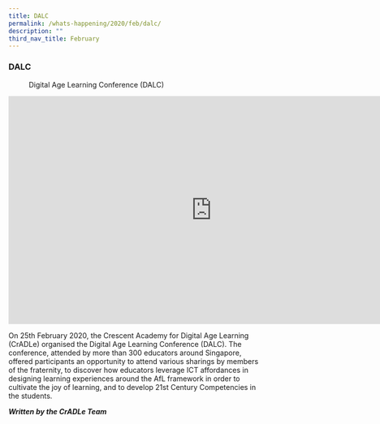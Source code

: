 ```yaml
---
title: DALC
permalink: /whats-happening/2020/feb/dalc/
description: ""
third_nav_title: February
---
```

### **DALC**

<figure>
<figcaption> Digital Age Learning Conference (DALC)
 </figcaption>
</figure>	

<iframe allowfullscreen="true" height="450" width="800" frameborder="0" src="https://docs.google.com/presentation/d/e/2PACX-1vS6_vbQxcb9lZwYt6CHrkUMYDdQ_pah9IcrUQRKziAMyBAFo8g_BIQsl3VFUBrlSoPqW1HJ8j8wZDep/embed?start=false&amp;loop=false&amp;delayms=3000"></iframe>

On 25th&nbsp;February 2020, the Crescent Academy for Digital Age Learning (CrADLe) organised the Digital Age Learning Conference (DALC). The conference, attended by more than 300 educators around Singapore, offered participants an opportunity to attend various sharings by members of the fraternity, to discover how educators leverage ICT affordances in designing learning experiences around the AfL framework in order to cultivate the joy of learning, and to develop 21st&nbsp;Century Competencies in the students.  

**_Written by the CrADLe Team_**
